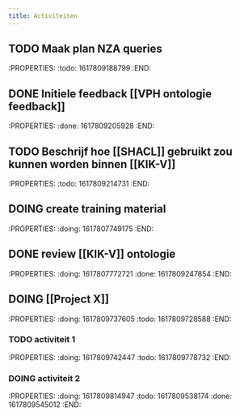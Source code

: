 ```yaml
---
title: Activiteiten
---
```


## TODO Maak plan NZA queries
:PROPERTIES:
:todo: 1617809188799
:END:
## DONE Initiele feedback [[VPH ontologie feedback]]
:PROPERTIES:
:done: 1617809205928
:END:
## TODO Beschrijf hoe [[SHACL]] gebruikt zou kunnen worden binnen [[KIK-V]]
:PROPERTIES:
:todo: 1617809214731
:END:
## DOING create training material
:PROPERTIES:
:doing: 1617807749175
:END:
## DONE review [[KIK-V]] ontologie
:PROPERTIES:
:doing: 1617807772721
:done: 1617809247854
:END:
## DOING [[Project X]]
:PROPERTIES:
:doing: 1617809737605
:todo: 1617809728588
:END:
### TODO activiteit 1
:PROPERTIES:
:doing: 1617809742447
:todo: 1617809778732
:END:
### DOING activiteit 2
:PROPERTIES:
:doing: 1617809814947
:todo: 1617809538174
:done: 1617809545012
:END:
###

